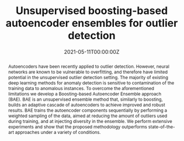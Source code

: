 ---
title: 'Unsupervised boosting-based autoencoder ensembles for outlier detection'

# Authors
# If you created a profile for a user (e.g. the default `admin` user), write the username (folder name) here
# and it will be replaced with their full name and linked to their profile.
authors:
  - Hamed Sarvari
  - Carlotta Domeniconi
  - Bardh Prenkaj
  - Giovanni Stilo

date: '2021-05-11T00:00:00Z'
doi: '10.1007/978-3-030-75762-5_8'

# Publication type.
# Legend: 0 = Uncategorized; 1 = Conference paper; 2 = Journal article;
# 3 = Preprint / Working Paper; 4 = Report; 5 = Book; 6 = Book section;
# 7 = Thesis; 8 = Patent
publication_types: ['1']

# Publication name and optional abbreviated publication name.
publication: In *Pacific-Asia Conference on Knowledge Discovery and Data Mining 2021*

abstract: Autoencoders have been recently applied to outlier detection. However, neural networks are known to be vulnerable to overfitting, and therefore have limited potential in the unsupervised outlier detection setting. The majority of existing deep learning methods for anomaly detection is sensitive to contamination of the training data to anomalous instances. To overcome the aforementioned limitations we develop a Boosting-based Autoencoder Ensemble approach (BAE). BAE is an unsupervised ensemble method that, similarly to boosting, builds an adaptive cascade of autoencoders to achieve improved and robust results. BAE trains the autoencoder components sequentially by performing a weighted sampling of the data, aimed at reducing the amount of outliers used during training, and at injecting diversity in the ensemble. We perform extensive experiments and show that the proposed methodology outperforms state-of-the-art approaches under a variety of conditions.


tags: ['anomaly detection']

# Display this page in the Featured widget?
featured: true

# Custom links (uncomment lines below)
# links:
# - name: Custom Link
#   url: http://example.org
url_pdf: ''
url_code: ''
url_dataset: ''
url_poster: ''
url_project: ''
url_slides: ''
url_source: ''
url_video: ''

# Featured image
# To use, add an image named `featured.jpg/png` to your page's folder.
image:
  caption: 'This is how BAE works.'
  focal_point: ''
  preview_only: false


# Slides (optional).
#   Associate this publication with Markdown slides.
#   Simply enter your slide deck's filename without extension.
#   E.g. `slides: "example"` references `content/slides/example/index.md`.
#   Otherwise, set `slides: ""`.
slides: ""
---